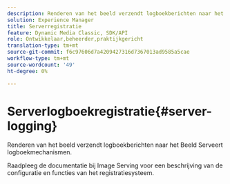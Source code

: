 ```yaml
---
description: Renderen van het beeld verzendt logboekberichten naar het Beeld Serveert logboekmechanismen.
solution: Experience Manager
title: Serverregistratie
feature: Dynamic Media Classic, SDK/API
role: Ontwikkelaar,beheerder,praktijkgericht
translation-type: tm+mt
source-git-commit: f6c97606d7a4209427316d7367013ad9585a5cae
workflow-type: tm+mt
source-wordcount: '49'
ht-degree: 0%

---
```



# Serverlogboekregistratie{#server-logging}

Renderen van het beeld verzendt logboekberichten naar het Beeld Serveert logboekmechanismen.

Raadpleeg de documentatie bij Image Serving voor een beschrijving van de configuratie en functies van het registratiesysteem.
